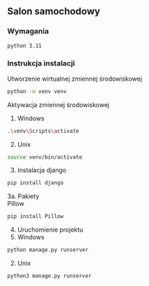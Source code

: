 ## Salon samochodowy  
### Wymagania
```sh
python 3.11
```
### Instrukcja instalacji

Utworzenie wirtualnej zmiennej środowiskowej
```sh
python -m venv venv
```
Aktywacja zmiennej środowiskowej
1. Windows
```sh
.\venv\Scripts\activate
```
2. Unix
```sh
source venv/bin/activate
```
3. Instalacja django
```sh
pip install django
```
3a. Pakiety  
Pillow
```sh
pip install Pillow
```
4. Uruchomienie projektu
1. Windows
```sh
python manage.py runserver
```
2. Unix
```sh
python3 manage.py runserver
```
